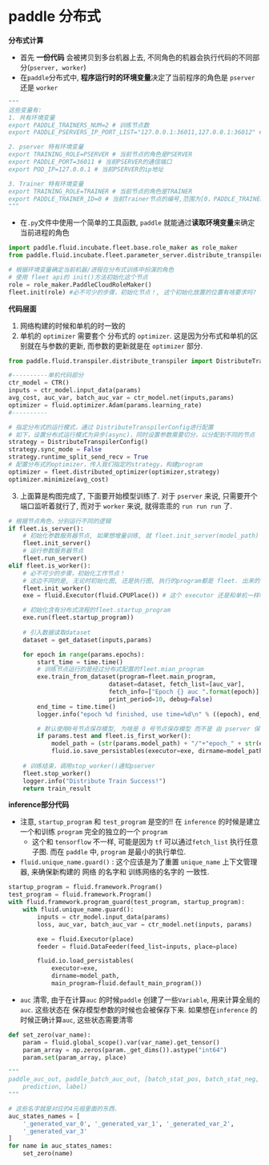 # paddle 分布式

**分布式计算**

* 首先 **一份代码** 会被拷贝到多台机器上去, 不同角色的机器会执行代码的不同部分(`pserver, worker`)
* 在`paddle`分布式中, **程序运行时的环境变量**决定了当前程序的角色是 `pserver` 还是 `worker`

```python
"""
这些变量有:
1. 共有环境变量
export PADDLE_TRAINERS_NUM=2 # 训练节点数
export PADDLE_PSERVERS_IP_PORT_LIST="127.0.0.1:36011,127.0.0.1:36012" # 各个pserver的ip:port 组合构成的字符串

2. pserver 特有环境变量
export TRAINING_ROLE=PSERVER # 当前节点的角色是PSERVER
export PADDLE_PORT=36011 # 当前PSERVER的通信端口
export POD_IP=127.0.0.1 # 当前PSERVER的ip地址

3. Trainer 特有环境变量
export TRAINING_ROLE=TRAINER # 当前节点的角色是TRAINER
export PADDLE_TRAINER_ID=0 # 当前Trainer节点的编号,范围为[0，PADDLE_TRAINERS_NUM)
"""
```

* 在`.py`文件中使用一个简单的工具函数, `paddle` 就能通过**读取环境变量**来确定当前进程的角色

```python
import paddle.fluid.incubate.fleet.base.role_maker as role_maker
from paddle.fluid.incubate.fleet.parameter_server.distribute_transpiler import fleet

# 根据环境变量确定当前机器/进程在分布式训练中扮演的角色
# 使用 fleet api的 init()方法初始化这个节点
role = role_maker.PaddleCloudRoleMaker()
fleet.init(role) #必不可少的步骤，初始化节点！, 这个初始化放置的位置有啥要求吗?
```



**代码层面**

1. 网络构建的时候和单机的时一致的
2. 单机的 `optimizer` 需要套个 分布式的 `optimizer`. 这是因为分布式和单机的区别就在与参数的更新, 而参数的更新就是在 `optimizer` 部分.

```python
from paddle.fluid.transpiler.distribute_transpiler import DistributeTranspilerConfig

#----------单机代码部分
ctr_model = CTR()
inputs = ctr_model.input_data(params)
avg_cost, auc_var, batch_auc_var = ctr_model.net(inputs,params)
optimizer = fluid.optimizer.Adam(params.learning_rate)
#----------

# 指定分布式的运行模式，通过 DistributeTranspilerConfig进行配置
# 如下，设置分布式运行模式为异步(async)，同时设置参数需要切分，以分配到不同的节点
strategy = DistributeTranspilerConfig()
strategy.sync_mode = False
strategy.runtime_split_send_recv = True
# 配置分布式的optimizer，传入我们指定的strategy，构建program
optimizer = fleet.distributed_optimizer(optimizer,strategy)
optimizer.minimize(avg_cost)
```

3. 上面算是构图完成了, 下面要开始模型训练了.  对于 `pserver` 来说, 只需要开个端口监听着就行了, 而对于 `worker` 来说, 就得乖乖的 `run run run` 了. 

```python
# 根据节点角色，分别运行不同的逻辑
if fleet.is_server():
    # 初始化参数服务器节点, 如果想增量训练, 就 fleet.init_server(model_path)
    fleet.init_server()
    # 运行参数服务器节点
    fleet.run_server()
elif fleet.is_worker():
    # 必不可少的步骤，初始化工作节点！
    # 这边不同的是, 无论时初始化图, 还是执行图, 执行的program都是 fleet. 出来的.
    fleet.init_worker()
    exe = fluid.Executor(fluid.CPUPlace()) # 这个 executor 还是和单机一样哦

    # 初始化含有分布式流程的fleet.startup_program
    exe.run(fleet.startup_program))
    
    # 引入数据读取dataset
    dataset = get_dataset(inputs,params)

    for epoch in range(params.epochs):
        start_time = time.time()
        # 训练节点运行的是经过分布式配置的fleet.mian_program
        exe.train_from_dataset(program=fleet.main_program,
                            dataset=dataset, fetch_list=[auc_var],
                            fetch_info=["Epoch {} auc ".format(epoch)],
                            print_period=10, debug=False)
        end_time = time.time()
        logger.info("epoch %d finished, use time=%d\n" % ((epoch), end_time - start_time))

        # 默认使用0号节点保存模型, 为啥是 0 号节点保存模型 而不是 由 pserver 保存模型?
        if params.test and fleet.is_first_worker():
            model_path = (str(params.model_path) + "/"+"epoch_" + str(epoch))
            fluid.io.save_persistables(executor=exe, dirname=model_path)
    
    # 训练结束，调用stop_worker()通知pserver
    fleet.stop_worker() 
    logger.info("Distribute Train Success!")
    return train_result
```



**inference部分代码**

* 注意, `startup_program` 和 `test_program` 是空的!! 在 `inference` 的时候是建立一个和训练 `program` 完全的独立的一个 `program` 
  * 这个和 `tensorflow` 不一样, 可能是因为 `tf` 可以通过`fetch_list` 执行任意子图. 而在 `paddle` 中, `program` 是最小的执行单位.
* `fluid.unique_name.guard()` : 这个应该是为了重置 `unique_name` 上下文管理器, 来确保新构建的 网络 的名字和 训练网络的名字的 一致性.

```python
startup_program = fluid.framework.Program()
test_program = fluid.framework.Program()
with fluid.framework.program_guard(test_program, startup_program):
    with fluid.unique_name.guard():
        inputs = ctr_model.input_data(params)
        loss, auc_var, batch_auc_var = ctr_model.net(inputs, params)

        exe = fluid.Executor(place)
        feeder = fluid.DataFeeder(feed_list=inputs, place=place)

        fluid.io.load_persistables(
            executor=exe,
            dirname=model_path,
            main_program=fluid.default_main_program())
```

* `auc` 清零, 由于在计算`auc` 的时候`paddle` 创建了一些`Variable`, 用来计算全局的`auc`. 这些状态在 保存模型参数的时候也会被保存下来. 如果想在`inference` 的时候正确计算`auc`, 这些状态需要清零

```python
def set_zero(var_name):
    param = fluid.global_scope().var(var_name).get_tensor()
    param_array = np.zeros(param._get_dims()).astype("int64")
    param.set(param_array, place)

"""
paddle_auc_out, paddle_batch_auc_out, [batch_stat_pos, batch_stat_neg, stat_pos, stat_neg] = fluid.layers.auc(
    prediction, label)
"""

# 这些名字就是对应的4元祖里面的东西.
auc_states_names = [
    '_generated_var_0', '_generated_var_1', '_generated_var_2',
    '_generated_var_3'
]
for name in auc_states_names:
    set_zero(name)
```


